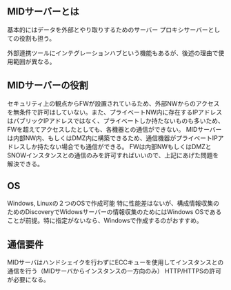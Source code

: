 ## MIDサーバーとは
基本的にはデータを外部とやり取りするためのサーバー
プロキシサーバーとしての役割も担う。

外部連携ツールにインテグレーションハブという機能もあるが、後述の理由で使用範囲が異なる。

## MIDサーバーの役割
セキュリティ上の観点からFWが設置されているため、外部NWからのアクセスを無条件で許可はしていない。また、プライベートNW内に存在するIPアドレスはパブリックIPアドレスではなく、プライベートしか持たないものも多いため、FWを超えてアクセスしたとしても、各機器との通信ができない。
MIDサーバーは内部NW内、もしくはDMZ内に構築できるため、通信機器がプライベートIPアドレスしか持たない場合でも通信ができる。
FWは内部NWもしくはDMZとSNOWインスタンスとの通信のみを許可すればいいので、上記にあげた問題を解決できる。

## OS
Windows, Linuxの２つのOSで作成可能
特に性能差はないが、構成情報収集のためのDiscoveryでWidowsサーバーの情報収集のためにはWindows OSであることが前提。特に指定がないなら、Windowsで作成するのがおすすめ。

## 通信要件
MIDサーバはハンドシェイクを行わずにECCキューを使用してインスタンスとの通信を行う（MIDサーバからインスタンスの一方向のみ）
HTTP/HTTPSの許可が必要になる。

